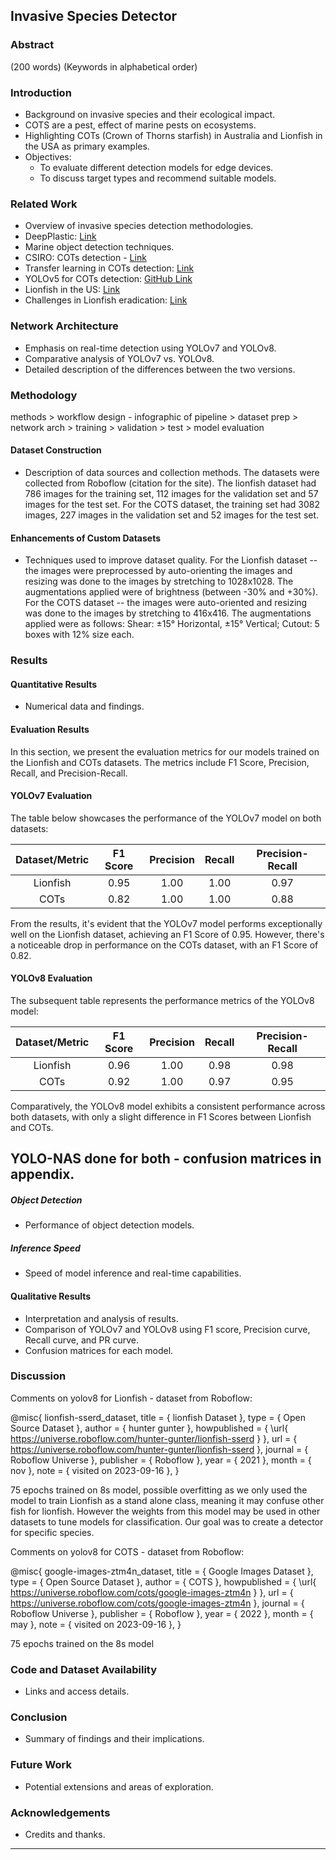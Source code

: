 ## Invasive Species Detector

### Abstract 

(200 words) 
(Keywords in alphabetical order)

### Introduction

- Background on invasive species and their ecological impact.
- COTS are a pest, effect of marine pests on ecosystems.
- Highlighting COTs (Crown of Thorns starfish) in Australia and Lionfish in the USA as primary examples.
- Objectives:
    - To evaluate different detection models for edge devices.
    - To discuss target types and recommend suitable models.

### Related Work

- Overview of invasive species detection methodologies.
- DeepPlastic: [Link](https://arxiv.org/pdf/2105.01882.pdf)
- Marine object detection techniques.
- CSIRO: COTs detection - [Link](https://arxiv.org/pdf/2111.14311v1.pdf)
- Transfer learning in COTs detection: [Link](https://www.ncbi.nlm.nih.gov/pmc/articles/PMC10075425/)
- YOLOv5 for COTs detection: [GitHub Link](https://github.com/SelendisErised/Crown-of-Thorns-Starfish-Detection)
- Lionfish in the US: [Link](https://www.tandfonline.com/doi/full/10.1080/10641262.2012.700655)
- Challenges in Lionfish eradication: [Link](https://www.sciencedirect.com/science/article/pii/S0048969719328554)

### Network Architecture

- Emphasis on real-time detection using YOLOv7 and YOLOv8.
- Comparative analysis of YOLOv7 vs. YOLOv8.
- Detailed description of the differences between the two versions.

### Methodology
methods > workflow design - infographic of pipeline > dataset prep > network arch > training > validation > test > model evaluation
#### Dataset Construction

- Description of data sources and collection methods.
The datasets were collected from Roboflow (citation for the site). The lionfish dataset had 786 images for the training set, 112 images for the validation set and 57 images for the test set. 
For the COTS dataset, the training set had 3082 images, 227 images in the validation set and 52 images for the test set.

#### Enhancements of Custom Datasets

- Techniques used to improve dataset quality.
For the Lionfish dataset -- the images were preprocessed by auto-orienting the images and resizing was done to the images by stretching to 1028x1028. The augmentations applied were of brightness (between -30% and +30%). 
For the COTS dataset -- the images were auto-oriented and resizing was done to the images by stretching to 416x416. The augmentations applied were as follows: Shear: ±15° Horizontal, ±15° Vertical; Cutout: 5 boxes with 12% size each.


### Results
#### Quantitative Results
- Numerical data and findings.

#### Evaluation Results

In this section, we present the evaluation metrics for our models trained on the Lionfish and COTs datasets. The metrics include F1 Score, Precision, Recall, and Precision-Recall.

#### YOLOv7 Evaluation

The table below showcases the performance of the YOLOv7 model on both datasets:

| Dataset/Metric | F1 Score | Precision | Recall | Precision-Recall |
|:--------------:|:--------:|:---------:|:------:|:----------------:|
| Lionfish       |   0.95   |   1.00    |  1.00  |       0.97       |
| COTs           |   0.82   |   1.00    |  1.00  |       0.88       |

From the results, it's evident that the YOLOv7 model performs exceptionally well on the Lionfish dataset, achieving an F1 Score of 0.95. However, there's a noticeable drop in performance on the COTs dataset, with an F1 Score of 0.82.

#### YOLOv8 Evaluation

The subsequent table represents the performance metrics of the YOLOv8 model:

| Dataset/Metric | F1 Score | Precision | Recall | Precision-Recall |
|:--------------:|:--------:|:---------:|:------:|:----------------:|
| Lionfish       |   0.96   |   1.00    |  0.98  |      0.98        |
| COTs           |   0.92   |   1.00    |  0.97  |      0.95        |

Comparatively, the YOLOv8 model exhibits a consistent performance across both datasets, with only a slight difference in F1 Scores between Lionfish and COTs.

YOLO-NAS done for both - confusion matrices in appendix.
---

##### Object Detection
- Performance of object detection models.

##### Inference Speed 
- Speed of model inference and real-time capabilities.

#### Qualitative Results
- Interpretation and analysis of results.
- Comparison of YOLOv7 and YOLOv8 using F1 score, Precision curve, Recall curve, and PR curve.
- Confusion matrices for each model.

### Discussion

Comments on yolov8 for Lionfish - dataset from Roboflow:

@misc{ lionfish-sserd_dataset,
    title = { lionfish Dataset },
    type = { Open Source Dataset },
    author = { hunter gunter },
    howpublished = { \url{ https://universe.roboflow.com/hunter-gunter/lionfish-sserd } },
    url = { https://universe.roboflow.com/hunter-gunter/lionfish-sserd },
    journal = { Roboflow Universe },
    publisher = { Roboflow },
    year = { 2021 },
    month = { nov },
    note = { visited on 2023-09-16 },
}

75 epochs trained on 8s model, possible overfitting as we only used the model to train Lionfish as a stand alone class, meaning it may confuse other fish for lionfish. However the weights from this model may be used in other datasets to tune models for classification. Our goal was to create a detector for specific species.

Comments on yolov8 for COTS - dataset from Roboflow:

@misc{ google-images-ztm4n_dataset,
    title = { Google Images Dataset },
    type = { Open Source Dataset },
    author = { COTS },
    howpublished = { \url{ https://universe.roboflow.com/cots/google-images-ztm4n } },
    url = { https://universe.roboflow.com/cots/google-images-ztm4n },
    journal = { Roboflow Universe },
    publisher = { Roboflow },
    year = { 2022 },
    month = { may },
    note = { visited on 2023-09-16 },
}

75 epochs trained on the 8s model


### Code and Dataset Availability
- Links and access details.

### Conclusion
- Summary of findings and their implications.

### Future Work
- Potential extensions and areas of exploration.

### Acknowledgements
- Credits and thanks.

---
